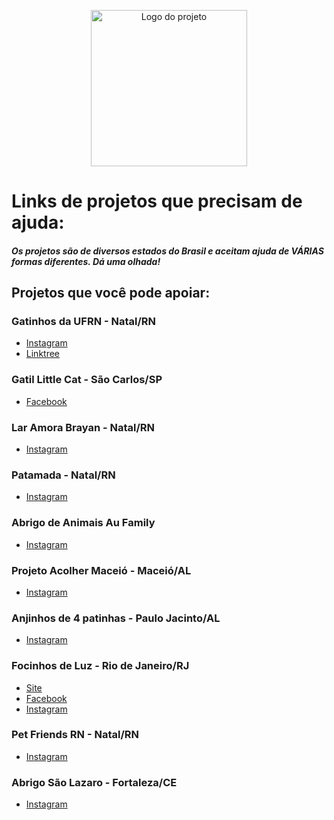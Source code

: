 <p align="center">
  <a href="https://dogflix.nathalia-b.vercel.app/">
  <img alt="Logo do projeto" width="250x" src="https://user-images.githubusercontent.com/53409186/89138972-b66e5380-d513-11ea-9a36-57c819eb3c19.png">
    </a>
</p>

# Links de projetos que precisam de ajuda:
##### Os projetos são de diversos estados do Brasil e aceitam ajuda de VÁRIAS formas diferentes. Dá uma olhada!
## Projetos que você pode apoiar:

### Gatinhos da UFRN - Natal/RN
 
* [Instagram](https://www.instagram.com/gatinhosdaufrn/)
* [Linktree](https://linktr.ee/gatinhosdaufrn)

### Gatil Little Cat - São Carlos/SP

* [Facebook](http://facebook.com/gatillittlecatbygabbyhinestrosa)

### Lar Amora Brayan - Natal/RN

* [Instagram](https://www.instagram.com/lar.amorabrayan/)

### Patamada - Natal/RN

* [Instagram](http://www.instagram.com/patamadaong)

### Abrigo de Animais Au Family 

* [Instagram](https://www.instagram.com/aufamilyabrigo/) 

### Projeto Acolher Maceió - Maceió/AL

* [Instagram](https://www.instagram.com/projetoacolher/) 

### Anjinhos de 4 patinhas - Paulo Jacinto/AL

* [Instagram](https://www.instagram.com/anjinhos4patinhas.paulojacinto/)

### Focinhos de Luz - Rio de Janeiro/RJ

* [Site](https://contato7159.wixsite.com/focinhos-de-luz/como-ajudar)
* [Facebook](https://facebook.com/focinhosdeluz/)
* [Instagram](https://www.instagram.com/focinhosdeluz/)

### Pet Friends RN - Natal/RN

* [Instagram](https://www.instagram.com/petfriendsrn/)

### Abrigo São Lazaro - Fortaleza/CE

* [Instagram](https://www.instagram.com/abrigosaolazaro/)

